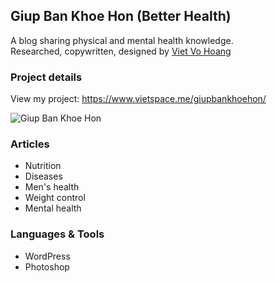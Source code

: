 ## Giup Ban Khoe Hon (Better Health)
A blog sharing physical and mental health knowledge.<br>
Researched, copywritten, designed by [Viet Vo Hoang](https://github.com/viet-v)

### Project details
View my project: https://www.vietspace.me/giupbankhoehon/

![Giup Ban Khoe Hon](https://vietspace.me/img/giupbankhoehon.jpg)

### Articles
- Nutrition
- Diseases
- Men's health
- Weight control
- Mental health

### Languages & Tools
- WordPress
- Photoshop
